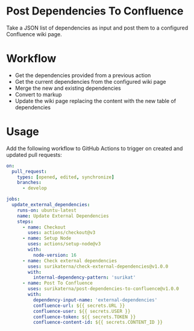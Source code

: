 Post Dependencies To Confluence
===============================

Take a JSON list of dependencies as input and post them to a configured Confluence wiki page.

# Workflow

* Get the dependencies provided from a previous action
* Get the current dependencies from the configured wiki page
* Merge the new and existing dependencies
* Convert to markup
* Update the wiki page replacing the content with the new table of dependencies

# Usage

Add the following workflow to GitHub Actions to trigger on created and updated pull requests:

```yml
on:
  pull_request:
    types: [opened, edited, synchronize]
    branches:
      - develop

jobs:
  update_external_dependencies:
    runs-on: ubuntu-latest
    name: Update External Dependencies
    steps:
      - name: Checkout
        uses: actions/checkout@v3
      - name: Setup Node
        uses: actions/setup-node@v3
        with:
          node-version: 16
      - name: Check external dependencies
        uses: surikaterna/check-external-dependencies@v1.0.0
        with:
          internal-dependency-pattern: 'surikat'
      - name: Post To Confluence
        uses: surikaterna/post-dependencies-to-confluence@v1.0.0
        with:
          dependency-input-name: 'external-dependencies'
          confluence-url: ${{ secrets.URL }}
          confluence-user: ${{ secrets.USER }}
          confluence-token: ${{ secrets.TOKEN }}
          confluence-content-id: ${{ secrets.CONTENT_ID }}
```
